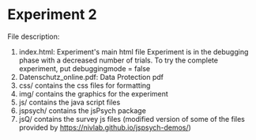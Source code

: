 # Experiment 2

File description:
1. index.html: Experiment's main html file
    Experiment is in the debugging phase with a decreased number of trials.
    To try the complete experiment, put debuggingmode = false
2. Datenschutz_online.pdf: Data Protection pdf
3. css/ contains the css files for formatting
4. img/ contains the graphics for the experiment
4. js/ contains the java script files
5. jspsych/ contains the jsPsych package
6. jsQ/ contains the survey js files 
    (modified version of some of the files provided by 
        https://nivlab.github.io/jspsych-demos/)
